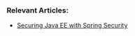 ### Relevant Articles:
- [Securing Java EE with Spring Security](http://www.baeldung.com/java-ee-spring-security)
